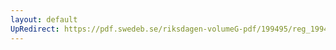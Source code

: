 ```yaml
---
layout: default
UpRedirect: https://pdf.swedeb.se/riksdagen-volumeG-pdf/199495/reg_199495/reg_199495_0105.pdf
---
```

